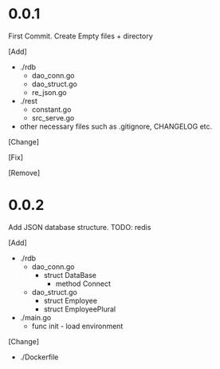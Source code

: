 # 0.0.1

<p>

First Commit. Create Empty files + directory

</p>

[Add]
- ./rdb
  - dao_conn.go
  - dao_struct.go
  - re_json.go
- ./rest
  - constant.go
  - src_serve.go
- other necessary files such as .gitignore, CHANGELOG etc.

[Change]


[Fix]


[Remove]


# 0.0.2

<p>

Add JSON database structure. TODO: redis
</p>

[Add]
- ./rdb
  - dao_conn.go
    - struct DataBase
      - method Connect 
  - dao_struct.go
    - struct Employee
    - struct EmployeePlural
- ./main.go
  - func init - load environment
  
[Change]
- ./Dockerfile

